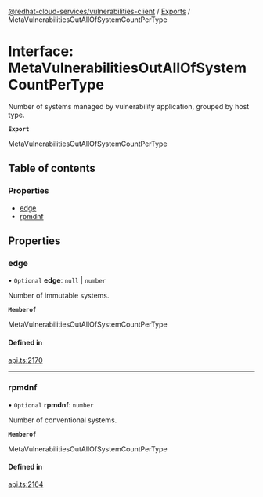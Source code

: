 [@redhat-cloud-services/vulnerabilities-client](../README.md) / [Exports](../modules.md) / MetaVulnerabilitiesOutAllOfSystemCountPerType

# Interface: MetaVulnerabilitiesOutAllOfSystemCountPerType

Number of systems managed by vulnerability application, grouped by host type.

**`Export`**

MetaVulnerabilitiesOutAllOfSystemCountPerType

## Table of contents

### Properties

- [edge](MetaVulnerabilitiesOutAllOfSystemCountPerType.md#edge)
- [rpmdnf](MetaVulnerabilitiesOutAllOfSystemCountPerType.md#rpmdnf)

## Properties

### edge

• `Optional` **edge**: ``null`` \| `number`

Number of immutable systems.

**`Memberof`**

MetaVulnerabilitiesOutAllOfSystemCountPerType

#### Defined in

[api.ts:2170](https://github.com/RedHatInsights/javascript-clients/blob/main/packages/vulnerabilities/api.ts#L2170)

___

### rpmdnf

• `Optional` **rpmdnf**: `number`

Number of conventional systems.

**`Memberof`**

MetaVulnerabilitiesOutAllOfSystemCountPerType

#### Defined in

[api.ts:2164](https://github.com/RedHatInsights/javascript-clients/blob/main/packages/vulnerabilities/api.ts#L2164)
